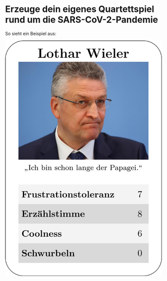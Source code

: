 # Erzeuge dein eigenes Quartettspiel rund um die SARS-CoV-2-Pandemie

So sieht ein Beispiel aus:

![eine Spielkarte mit Lothar Wieler und den Stats Frustrationstoleranz, Erzählstimme, Coolness und Schwurbeln sowie dem Zitat "Ich bin schon lange der Papagei."](example.png)
